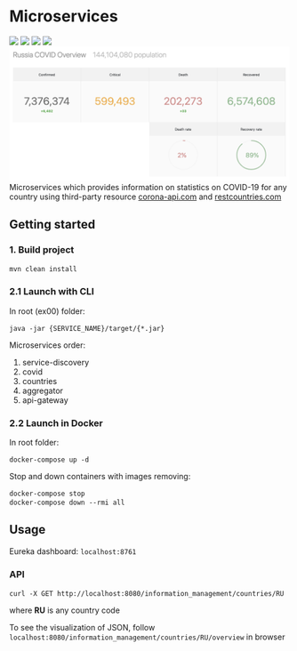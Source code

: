 # Microservices
<img src="https://img.shields.io/badge/maven-C71A36.svg?logo=apache-maven&logoColor=white"/> <img src="https://img.shields.io/badge/tomcat-f7d473.svg?logo=apache-tomcat&logoColor=black"/> <img src="https://img.shields.io/badge/docker-2496ED.svg?logo=docker&logoColor=white"/> <img src="https://img.shields.io/badge/spring-6DB33F.svg?logo=spring&logoColor=white"/>
![Main image](image.png)
Microservices which provides information on statistics on COVID-19 for any country using third-party resource [corona-api.com](http://corona-api.com) and [restcountries.com](https://restcountries.com)
## Getting started
### 1. Build project
```shell
mvn clean install
```
### 2.1 Launch with CLI
In root (ex00) folder:
```shell
java -jar {SERVICE_NAME}/target/{*.jar}
```
Microservices order:
1. service-discovery
2. covid
3. countries
4. aggregator
5. api-gateway

### 2.2 Launch in Docker
In root folder:
```shell
docker-compose up -d
```
Stop and down containers with images removing:
```shell
docker-compose stop
docker-compose down --rmi all
```
## Usage
Eureka dashboard: `localhost:8761`
### API

```shell
curl -X GET http://localhost:8080/information_management/countries/RU
```
where **RU** is any country code

To see the visualization of JSON, follow `localhost:8080/information_management/countries/RU/overview` in browser
